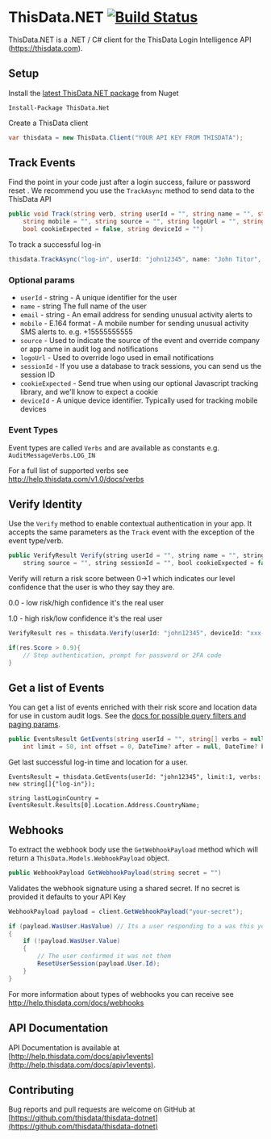 ThisData.NET [![Build Status](https://travis-ci.org/thisdata/thisdata-dotnet.png?branch=master)](https://travis-ci.org/thisdata/thisdata-dotnet)
=============

ThisData.NET is a .NET / C# client for the ThisData Login Intelligence API (https://thisdata.com).

## Setup
Install the [latest ThisData.NET package](https://www.nuget.org/packages/ThisData.NET) from Nuget
```
Install-Package ThisData.Net
```

Create a ThisData client
```csharp
var thisdata = new ThisData.Client("YOUR API KEY FROM THISDATA");
```

## Track Events
Find the point in your code just after a login success, failure or password reset .
We recommend you use the `TrackAsync` method to send data to the ThisData API 

```csharp
public void Track(string verb, string userId = "", string name = "", string email = "", 
	string mobile = "", string source = "", string logoUrl = "", string sessionId = "", 
	bool cookieExpected = false, string deviceId = "")
```

To track a successful log-in
```csharp
thisdata.TrackAsync("log-in", userId: "john12345", name: "John Titor", email: "john+titor@thisdata.com");
```

### Optional params
* `userId` - string - A unique identifier for the user
* `name` - string The full name of the user
* `email` - string - An email address for sending unusual activity alerts to
* `mobile` - E.164 format - A mobile number for sending unusual activity SMS alerts to. e.g. +15555555555
* `source` - Used to indicate the source of the event and override company or app name in audit log and notifications
* `logoUrl` - Used to override logo used in email notifications
* `sessionId` - If you use a database to track sessions, you can send us the session ID
* `cookieExpected` - Send true when using our optional Javascript tracking library, and we'll know to expect a cookie
* `deviceId` - A unique device identifier. Typically used for tracking mobile devices

### Event Types
Event types are called `Verbs` and are available as constants e.g. `AuditMessageVerbs.LOG_IN`

For a full list of supported verbs see http://help.thisdata.com/v1.0/docs/verbs


## Verify Identity
Use the `Verify` method to enable contextual authentication in your app. It accepts the same parameters as the `Track` event with the exception of the event type/verb.

```js
public VerifyResult Verify(string userId = "", string name = "", string email = "", string mobile = "", 
	string source = "", string sessionId = "", bool cookieExpected = false)
```

Verify will return a risk score between 0->1 which indicates our level confidence that the user is who they say they are.


0.0 - low risk/high confidence it's the real user

1.0 - high risk/low confidence it's the real user


```csharp
VerifyResult res = thisdata.Verify(userId: "john12345", deviceId: "xxx-xxx-xxx");

if(res.Score > 0.9){
	// Step authentication, prompt for password or 2FA code
}
```

## Get a list of Events
You can get a list of events enriched with their risk score and location data for use in custom audit logs. 
See the [docs for possible query filters and paging params](http://help.thisdata.com/docs/v1getevents).

```csharp
public EventsResult GetEvents(string userId = "", string[] verbs = null, string source = "", 
	int limit = 50, int offset = 0, DateTime? after = null, DateTime? before = null);
```

Get last successful log-in time and location for a user.

```
EventsResult = thisdata.GetEvents(userId: "john12345", limit:1, verbs: new string[]{"log-in"});

string lastLoginCountry = EventsResult.Results[0].Location.Address.CountryName;
```


## Webhooks
To extract the webhook body use the `GetWebhookPayload` method which will return a `ThisData.Models.WebhookPayload` object.

```csharp
public WebhookPayload GetWebhookPayload(string secret = "") 
```

Validates the webhook signature using a shared secret. If no secret is provided it defaults to your API Key
```csharp
WebhookPayload payload = client.GetWebhookPayload("your-secret");

if (payload.WasUser.HasValue) // Its a user responding to a was this you notification
{
    if (!payload.WasUser.Value)
    {
        // The user confirmed it was not them
        ResetUserSession(payload.User.Id);
    }
}
```

For more information about types of webhooks you can receive see http://help.thisdata.com/docs/webhooks


## API Documentation
API Documentation is available at [http://help.thisdata.com/docs/apiv1events](http://help.thisdata.com/docs/apiv1events).

## Contributing
Bug reports and pull requests are welcome on GitHub at [https://github.com/thisdata/thisdata-dotnet](https://github.com/thisdata/thisdata-dotnet)